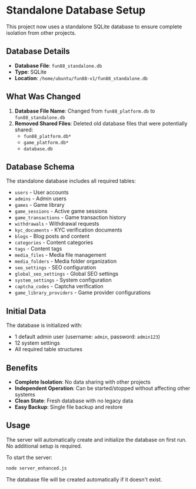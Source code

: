 # Standalone Database Setup

This project now uses a standalone SQLite database to ensure complete isolation from other projects.

## Database Details

- **Database File**: `fun88_standalone.db`
- **Type**: SQLite
- **Location**: `/home/ubuntu/fun88-v1/fun88_standalone.db`

## What Was Changed

1. **Database File Name**: Changed from `fun88_platform.db` to `fun88_standalone.db`
2. **Removed Shared Files**: Deleted old database files that were potentially shared:
   - `fun88_platform.db*`
   - `game_platform.db*`
   - `database.db`

## Database Schema

The standalone database includes all required tables:
- `users` - User accounts
- `admins` - Admin users
- `games` - Game library
- `game_sessions` - Active game sessions
- `game_transactions` - Game transaction history
- `withdrawals` - Withdrawal requests
- `kyc_documents` - KYC verification documents
- `blogs` - Blog posts and content
- `categories` - Content categories
- `tags` - Content tags
- `media_files` - Media file management
- `media_folders` - Media folder organization
- `seo_settings` - SEO configuration
- `global_seo_settings` - Global SEO settings
- `system_settings` - System configuration
- `captcha_codes` - Captcha verification
- `game_library_providers` - Game provider configurations

## Initial Data

The database is initialized with:
- 1 default admin user (username: `admin`, password: `admin123`)
- 12 system settings
- All required table structures

## Benefits

- **Complete Isolation**: No data sharing with other projects
- **Independent Operation**: Can be started/stopped without affecting other systems
- **Clean State**: Fresh database with no legacy data
- **Easy Backup**: Single file backup and restore

## Usage

The server will automatically create and initialize the database on first run. No additional setup is required.

To start the server:
```bash
node server_enhanced.js
```

The database file will be created automatically if it doesn't exist.

